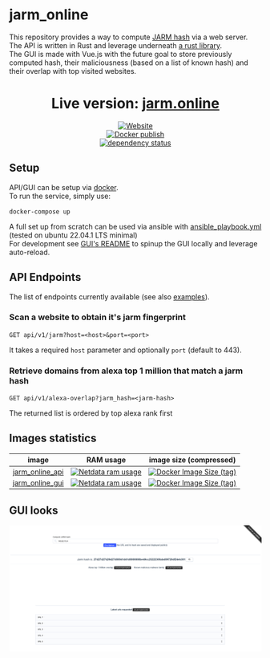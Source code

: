 # jarm_online

This repository provides a way to compute [JARM hash](https://github.com/salesforce/jarm) via a web server.  
The API is written in Rust and leverage underneath [a rust library](https://github.com/Hugo-C/rustJarm).  
The GUI is made with Vue.js with the future goal to store previously computed hash, their maliciousness (based on a list
of known hash) and their overlap with top visited websites.

<div align="center">

# Live version: [jarm.online](https://jarm.online/)

[![Website](https://img.shields.io/website?down_color=lightgrey&style=for-the-badge&up_color=brightgreen&up_message=online&url=https%3A%2F%2Fjarm.online%2F)](https://jarm.online/)  
[![Docker publish](https://github.com/Hugo-C/jarm-online/actions/workflows/docker-publish.yml/badge.svg)](https://github.com/Hugo-C/jarm-online/actions/workflows/docker-publish.yml)  
[![dependency status](https://deps.rs/repo/github/Hugo-C/jarm-online/status.svg)](https://deps.rs/repo/github/Hugo-C/jarm-online)

</div>

## Setup

API/GUI can be setup via [docker](docker-compose.yml).  
To run the service, simply use:

```shell
docker-compose up
```

A full set up from scratch can be used via ansible with [ansible_playbook.yml](ansible_playbook.yml) (tested on ubuntu
22.04.1 LTS minimal)  
For development see [GUI's README](jarm_online_gui/README.md) to spinup the GUI locally and leverage auto-reload.

## API Endpoints

The list of endpoints currently available (see also [examples](examples)).

### Scan a website to obtain it's jarm fingerprint

````http request
GET api/v1/jarm?host=<host>&port=<port>
````

It takes a required `host` parameter and optionally `port` (default to 443).

### Retrieve domains from alexa top 1 million that match a jarm hash

````http request
GET api/v1/alexa-overlap?jarm_hash=<jarm-hash>
````

The returned list is ordered by top alexa rank first

## Images statistics

|                                image                                 |                                                                                                                                                        RAM usage                                                                                                                                                        |                                                                             image size (compressed)                                                                              |
|:--------------------------------------------------------------------:|:-----------------------------------------------------------------------------------------------------------------------------------------------------------------------------------------------------------------------------------------------------------------------------------------------------------------------:|:--------------------------------------------------------------------------------------------------------------------------------------------------------------------------------:|
| [jarm_online_api](https://hub.docker.com/r/hugocker/jarm_online_api) | [![Netdata ram usage](https://netdata.jarm.online/api/v1/badge.svg?chart=cgroup_jarm_online_api_container.mem&after=-60&precision=1)](https://netdata.jarm.online/spaces/gcp-free/rooms/local/overview#selectedIntegrationCategory=deploy.operating-systems&chartName-val=menu_cgroup&local--chartName-val=menu_cgroup) | [![Docker Image Size (tag)](https://img.shields.io/docker/image-size/hugocker/jarm_online_api/latest?style=flat-square)](https://hub.docker.com/r/hugocker/jarm_online_api/tags) |
| [jarm_online_gui](https://hub.docker.com/r/hugocker/jarm_online_gui) | [![Netdata ram usage](https://netdata.jarm.online/api/v1/badge.svg?chart=cgroup_jarm_online_gui_container.mem&after=-60&precision=1)](https://netdata.jarm.online/spaces/gcp-free/rooms/local/overview#selectedIntegrationCategory=deploy.operating-systems&chartName-val=menu_cgroup&local--chartName-val=menu_cgroup) | [![Docker Image Size (tag)](https://img.shields.io/docker/image-size/hugocker/jarm_online_gui/latest?style=flat-square)](https://hub.docker.com/r/hugocker/jarm_online_gui/tags) |

## GUI looks

![](Doc/website_current_look.png)